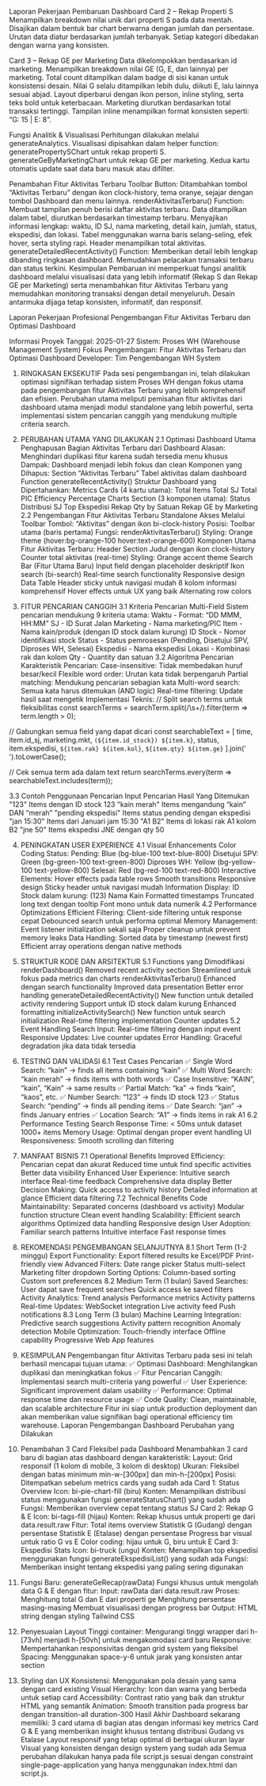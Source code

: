 Laporan Pekerjaan
Pembaruan Dashboard
Card 2 – Rekap Properti S
Menampilkan breakdown nilai unik dari properti S pada data mentah.
Disajikan dalam bentuk bar chart berwarna dengan jumlah dan persentase.
Urutan data diatur berdasarkan jumlah terbanyak.
Setiap kategori dibedakan dengan warna yang konsisten.


Card 3 – Rekap GE per Marketing
Data dikelompokkan berdasarkan id marketing.
Menampilkan breakdown nilai GE (G, E, dan lainnya) per marketing.
Total count ditampilkan dalam badge di sisi kanan untuk konsistensi desain.
Nilai G selalu ditampilkan lebih dulu, diikuti E, lalu lainnya sesuai abjad.
Layout diperbarui dengan ikon person, inline styling, serta teks bold untuk keterbacaan.
Marketing diurutkan berdasarkan total transaksi tertinggi.
Tampilan inline menampilkan format konsisten seperti: “G: 15 | E: 8”.

Fungsi Analitik & Visualisasi
Perhitungan dilakukan melalui generateAnalytics.
Visualisasi dipisahkan dalam helper function:
generatePropertySChart untuk rekap properti S.
generateGeByMarketingChart untuk rekap GE per marketing.
Kedua kartu otomatis update saat data baru masuk atau difilter.

Penambahan Fitur Aktivitas Terbaru
Toolbar Button: Ditambahkan tombol “Aktivitas Terbaru” dengan ikon clock-history, tema oranye, sejajar dengan tombol Dashboard dan menu lainnya.
renderAktivitasTerbaru() Function:
Membuat tampilan penuh berisi daftar aktivitas terbaru.
Data ditampilkan dalam tabel, diurutkan berdasarkan timestamp terbaru.
Menyajikan informasi lengkap: waktu, ID SJ, nama marketing, detail kain, jumlah, status, ekspedisi, dan lokasi.
Tabel menggunakan warna baris selang-seling, efek hover, serta styling rapi.
Header menampilkan total aktivitas.
generateDetailedRecentActivity() Function:
Memberikan detail lebih lengkap dibanding ringkasan dashboard.
Memudahkan pelacakan transaksi terbaru dan status terkini.
Kesimpulan
Pembaruan ini memperkuat fungsi analitik dashboard melalui visualisasi data yang lebih informatif (Rekap S dan Rekap GE per Marketing) serta menambahkan fitur Aktivitas Terbaru yang memudahkan monitoring transaksi dengan detail menyeluruh. Desain antarmuka dijaga tetap konsisten, informatif, dan responsif.


Laporan Pekerjaan Profesional
Pengembangan Fitur Aktivitas Terbaru dan Optimasi Dashboard

Informasi Proyek
Tanggal: 2025-01-27
Sistem: Proses WH (Warehouse Management System)
Fokus Pengembangan: Fitur Aktivitas Terbaru dan Optimasi Dashboard
Developer: Tim Pengembangan WH System

1. RINGKASAN EKSEKUTIF
Pada sesi pengembangan ini, telah dilakukan optimasi signifikan terhadap sistem Proses WH dengan fokus utama pada pengembangan fitur Aktivitas Terbaru yang lebih komprehensif dan efisien. Perubahan utama meliputi pemisahan fitur aktivitas dari dashboard utama menjadi modul standalone yang lebih powerful, serta implementasi sistem pencarian canggih yang mendukung multiple criteria search.

2. PERUBAHAN UTAMA YANG DILAKUKAN
2.1 Optimasi Dashboard Utama
Penghapusan Bagian Aktivitas Terbaru dari Dashboard
Alasan: Menghindari duplikasi fitur karena sudah tersedia menu khusus
Dampak: Dashboard menjadi lebih fokus dan clean
Komponen yang Dihapus:
Section “Aktivitas Terbaru”
Tabel aktivitas dalam dashboard
Function generateRecentActivity()
Struktur Dashboard yang Dipertahankan:
Metrics Cards (4 kartu utama):
Total Items
Total SJ
Total PIC
Efficiency Percentage
Charts Section (3 komponen utama):
Status Distribusi SJ
Top Ekspedisi
Rekap Qty by Satuan
Rekap GE by Marketing
2.2 Pengembangan Fitur Aktivitas Terbaru Standalone
Akses Melalui Toolbar
Tombol: “Aktivitas” dengan ikon bi-clock-history
Posisi: Toolbar utama (baris pertama)
Fungsi: renderAktivitasTerbaru()
Styling: Orange theme (hover:bg-orange-100 hover:text-orange-600)
Komponen Utama Fitur Aktivitas Terbaru:
Header Section
Judul dengan ikon clock-history
Counter total aktivitas (real-time)
Styling: Orange accent theme
Search Bar (Fitur Utama Baru)
Input field dengan placeholder deskriptif
Ikon search (bi-search)
Real-time search functionality
Responsive design
Data Table
Header sticky untuk navigasi mudah
8 kolom informasi komprehensif
Hover effects untuk UX yang baik
Alternating row colors

3. FITUR PENCARIAN CANGGIH
3.1 Kriteria Pencarian Multi-Field
Sistem pencarian mendukung 9 kriteria utama:
Waktu - Format: “DD MMM, HH:MM”
SJ - ID Surat Jalan
Marketing - Nama marketing/PIC
Item - Nama kain/produk (dengan ID stock dalam kurung)
ID Stock - Nomor identifikasi stock
Status - Status pemrosesan (Pending, Disetujui SPV, Diproses WH, Selesai)
Ekspedisi - Nama ekspedisi
Lokasi - Kombinasi rak dan kolom
Qty - Quantity dan satuan
3.2 Algoritma Pencarian
Karakteristik Pencarian:
Case-insensitive: Tidak membedakan huruf besar/kecil
Flexible word order: Urutan kata tidak berpengaruh
Partial matching: Mendukung pencarian sebagian kata
Multi-word search: Semua kata harus ditemukan (AND logic)
Real-time filtering: Update hasil saat mengetik
Implementasi Teknis:
// Split search terms untuk fleksibilitas
const searchTerms = searchTerm.split(/\s+/).filter(term => term.length > 0);

// Gabungkan semua field yang dapat dicari
const searchableText = [
  time, item.id_sj, marketing.mkt, 
  `(${item.id_stock}) ${item.k}`, status, 
  item.ekspedisi, `${item.rak} ${item.kol}`, 
  `${item.qty} ${item.ge}`
].join(' ').toLowerCase();

// Cek semua term ada dalam text
return searchTerms.every(term => searchableText.includes(term));

3.3 Contoh Penggunaan Pencarian
Input Pencarian
Hasil Yang Ditemukan
"123"
Items dengan ID stock 123
"kain merah"
Items mengandung “kain” DAN “merah”
"pending ekspedisi"
Items status pending dengan ekspedisi
"jan 15:30"
Items dari Januari jam 15:30
"A1 B2"
Items di lokasi rak A1 kolom B2
"jne 50"
Items ekspedisi JNE dengan qty 50


4. PENINGKATAN USER EXPERIENCE
4.1 Visual Enhancements
Color Coding Status:
Pending: Blue (bg-blue-100 text-blue-800)
Disetujui SPV: Green (bg-green-100 text-green-800)
Diproses WH: Yellow (bg-yellow-100 text-yellow-800)
Selesai: Red (bg-red-100 text-red-800)
Interactive Elements:
Hover effects pada table rows
Smooth transitions
Responsive design
Sticky header untuk navigasi mudah
Information Display:
ID Stock dalam kurung: (123) Nama Kain
Formatted timestamps
Truncated long text dengan tooltip
Font mono untuk data numerik
4.2 Performance Optimizations
Efficient Filtering:
Client-side filtering untuk response cepat
Debounced search untuk performa optimal
Memory Management:
Event listener initialization sekali saja
Proper cleanup untuk prevent memory leaks
Data Handling:
Sorted data by timestamp (newest first)
Efficient array operations dengan native methods

5. STRUKTUR KODE DAN ARSITEKTUR
5.1 Functions yang Dimodifikasi
renderDashboard()
Removed recent activity section
Streamlined untuk fokus pada metrics dan charts
renderAktivitasTerbaru()
Enhanced dengan search functionality
Improved data presentation
Better error handling
generateDetailedRecentActivity()
New function untuk detailed activity rendering
Support untuk ID stock dalam kurung
Enhanced formatting
initializeActivitySearch()
New function untuk search initialization
Real-time filtering implementation
Counter updates
5.2 Event Handling
Search Input: Real-time filtering dengan input event
Responsive Updates: Live counter updates
Error Handling: Graceful degradation jika data tidak tersedia

6. TESTING DAN VALIDASI
6.1 Test Cases Pencarian
✅ Single Word Search: “kain” → finds all items containing “kain”
✅ Multi Word Search: “kain merah” → finds items with both words
✅ Case Insensitive: “KAIN”, “kain”, “Kain” → same results
✅ Partial Match: “ka” → finds “kain”, “kaos”, etc.
✅ Number Search: “123” → finds ID stock 123
✅ Status Search: “pending” → finds all pending items
✅ Date Search: “jan” → finds January entries
✅ Location Search: “A1” → finds items in rak A1
6.2 Performance Testing
Search Response Time: < 50ms untuk dataset 1000+ items
Memory Usage: Optimal dengan proper event handling
UI Responsiveness: Smooth scrolling dan filtering

7. MANFAAT BISNIS
7.1 Operational Benefits
Improved Efficiency:
Pencarian cepat dan akurat
Reduced time untuk find specific activities
Better data visibility
Enhanced User Experience:
Intuitive search interface
Real-time feedback
Comprehensive data display
Better Decision Making:
Quick access to activity history
Detailed information at glance
Efficient data filtering
7.2 Technical Benefits
Code Maintainability:
Separated concerns (dashboard vs activity)
Modular function structure
Clean event handling
Scalability:
Efficient search algorithms
Optimized data handling
Responsive design
User Adoption:
Familiar search patterns
Intuitive interface
Fast response times

8. REKOMENDASI PENGEMBANGAN SELANJUTNYA
8.1 Short Term (1-2 minggu)
Export Functionality:
Export filtered results ke Excel/PDF
Print-friendly view
Advanced Filters:
Date range picker
Status multi-select
Marketing filter dropdown
Sorting Options:
Column-based sorting
Custom sort preferences
8.2 Medium Term (1 bulan)
Saved Searches:
User dapat save frequent searches
Quick access ke saved filters
Activity Analytics:
Trend analysis
Performance metrics
Activity patterns
Real-time Updates:
WebSocket integration
Live activity feed
Push notifications
8.3 Long Term (3 bulan)
Machine Learning Integration:
Predictive search suggestions
Activity pattern recognition
Anomaly detection
Mobile Optimization:
Touch-friendly interface
Offline capability
Progressive Web App features

9. KESIMPULAN
Pengembangan fitur Aktivitas Terbaru pada sesi ini telah berhasil mencapai tujuan utama:
✅ Optimasi Dashboard: Menghilangkan duplikasi dan meningkatkan fokus
✅ Fitur Pencarian Canggih: Implementasi search multi-criteria yang powerful
✅ User Experience: Significant improvement dalam usability
✅ Performance: Optimal response time dan resource usage
✅ Code Quality: Clean, maintainable, dan scalable architecture
Fitur ini siap untuk production deployment dan akan memberikan value signifikan bagi operational efficiency tim warehouse.
Laporan Pengembangan Dashboard
Perubahan yang Dilakukan
1. Penambahan 3 Card Fleksibel pada Dashboard
Menambahkan 3 card baru di bagian atas dashboard dengan karakteristik:
Layout: Grid responsif (1 kolom di mobile, 3 kolom di desktop)
Ukuran: Fleksibel dengan batas minimum min-w-[300px] dan min-h-[200px]
Posisi: Ditempatkan sebelum metrics cards yang sudah ada
Card 1: Status Overview
Icon: bi-pie-chart-fill (biru)
Konten: Menampilkan distribusi status menggunakan fungsi generateStatusChart() yang sudah ada
Fungsi: Memberikan overview cepat tentang status SJ
Card 2: Rekap G & E
Icon: bi-tags-fill (hijau)
Konten: Rekap khusus untuk properti ge dari data.result.raw
Fitur:
Total items overview
Statistik G (Gudang) dengan persentase
Statistik E (Etalase) dengan persentase
Progress bar visual untuk ratio G vs E
Color coding: hijau untuk G, biru untuk E
Card 3: Ekspedisi Stats
Icon: bi-truck (ungu)
Konten: Menampilkan top ekspedisi menggunakan fungsi generateEkspedisiList() yang sudah ada
Fungsi: Memberikan insight tentang ekspedisi yang paling sering digunakan
2. Fungsi Baru: generateGeRecap(rawData)
Fungsi khusus untuk mengolah data G & E dengan fitur:
Input: rawData dari data.result.raw
Proses:
Menghitung total G dan E dari properti ge
Menghitung persentase masing-masing
Membuat visualisasi dengan progress bar
Output: HTML string dengan styling Tailwind CSS
3. Penyesuaian Layout
Tinggi container: Mengurangi tinggi wrapper dari h-[73vh] menjadi h-[50vh] untuk mengakomodasi card baru
Responsive: Mempertahankan responsivitas dengan grid system yang fleksibel
Spacing: Menggunakan space-y-6 untuk jarak yang konsisten antar section
4. Styling dan UX
Konsistensi: Menggunakan pola desain yang sama dengan card existing
Visual Hierarchy: Icon dan warna yang berbeda untuk setiap card
Accessibility: Contrast ratio yang baik dan struktur HTML yang semantik
Animation: Smooth transition pada progress bar dengan transition-all duration-300
Hasil Akhir
Dashboard sekarang memiliki:
3 card utama di bagian atas dengan informasi key metrics
Card G & E yang memberikan insight khusus tentang distribusi Gudang vs Etalase
Layout responsif yang tetap optimal di berbagai ukuran layar
Visual yang konsisten dengan design system yang sudah ada
Semua perubahan dilakukan hanya pada file script.js sesuai dengan constraint single-page-application yang hanya menggunakan index.html dan script.js.
